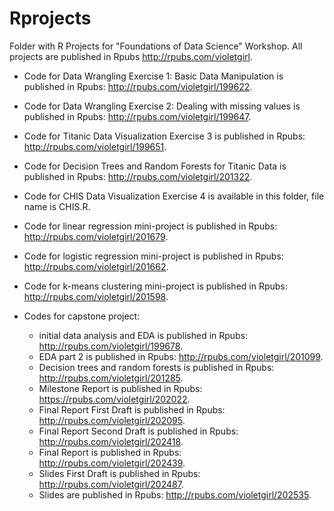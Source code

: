 # Rprojects

Folder with R Projects for "Foundations of Data Science" Workshop. All projects are published in Rpubs http://rpubs.com/violetgirl. 

- Code for Data Wrangling Exercise 1: Basic Data Manipulation is published in Rpubs: http://rpubs.com/violetgirl/199622. 

- Code for Data Wrangling Exercise 2: Dealing with missing values is published in Rpubs: http://rpubs.com/violetgirl/199647. 

- Code for Titanic Data Visualization Exercise 3 is published in Rpubs: http://rpubs.com/violetgirl/199651.  

- Code for Decision Trees and Random Forests for Titanic Data is published in Rpubs: http://rpubs.com/violetgirl/201322.

- Code for CHIS Data Visualization Exercise 4 is available in this folder, file name is CHIS.R. 

- Code for linear regression mini-project is published in Rpubs: http://rpubs.com/violetgirl/201679. 

- Code for logistic regression mini-project is published in Rpubs: http://rpubs.com/violetgirl/201662. 

- Code for k-means clustering mini-project is published in Rpubs: http://rpubs.com/violetgirl/201598. 

- Codes for capstone project:

  + initial data analysis and EDA is published in Rpubs: http://rpubs.com/violetgirl/199678. 
  + EDA part 2 is published in Rpubs: http://rpubs.com/violetgirl/201099. 
  + Decision trees and random forests is published in Rpubs: http://rpubs.com/violetgirl/201285.
  + Milestone Report is published in Rpubs: https://rpubs.com/violetgirl/202022. 
  + Final Report First Draft is published in Rpubs: http://rpubs.com/violetgirl/202095. 
  + Final Report Second Draft is published in Rpubs: http://rpubs.com/violetgirl/202418. 
  + Final Report is published in Rpubs: http://rpubs.com/violetgirl/202439.
  + Slides First Draft is published in Rpubs: http://rpubs.com/violetgirl/202487. 
  + Slides are published in Rpubs: http://rpubs.com/violetgirl/202535. 
  



